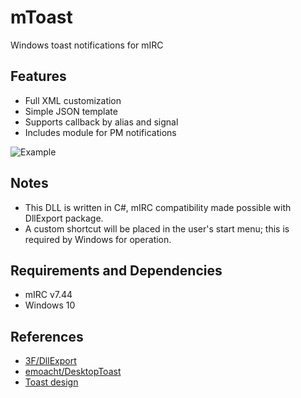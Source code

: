 # mToast
Windows toast notifications for mIRC

## Features
* Full XML customization
* Simple JSON template
* Supports callback by alias and signal
* Includes module for PM notifications

![Example](https://i.imgur.com/W2F0mJz.png)

## Notes
* This DLL is written in C#, mIRC compatibility made possible with DllExport package.
* A custom shortcut will be placed in the user's start menu; this is required by Windows for operation.

## Requirements and Dependencies
* mIRC v7.44
* Windows 10

## References
* [3F/DllExport](https://github.com/3F/DllExport)
* [emoacht/DesktopToast](https://github.com/emoacht/DesktopToast)
* [Toast design](https://docs.microsoft.com/en-us/windows/uwp/design/shell/tiles-and-notifications/adaptive-interactive-toasts)
